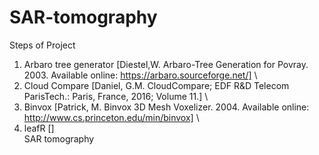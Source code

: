 # SAR-tomography

Steps of Project
1. Arbaro tree generator [Diestel,W. Arbaro-Tree Generation for Povray. 2003. Available online: https://arbaro.sourceforge.net/] \
2. Cloud Compare [Daniel, G.M. CloudCompare; EDF R&D Telecom ParisTech.: Paris, France, 2016; Volume 11.] \
3. Binvox [Patrick, M. Binvox 3D Mesh Voxelizer. 2004. Available online: http://www.cs.princeton.edu/min/binvox] \
4. leafR [] \
SAR tomography
